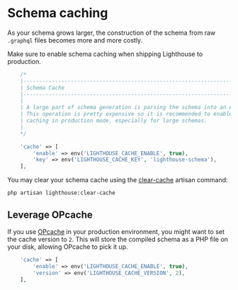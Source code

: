 # Schema caching

As your schema grows larger, the construction of the schema from raw `.graphql` files
becomes more and more costly.

Make sure to enable schema caching when shipping Lighthouse to production.

```php
    /*
    |--------------------------------------------------------------------------
    | Schema Cache
    |--------------------------------------------------------------------------
    |
    | A large part of schema generation is parsing the schema into an AST.
    | This operation is pretty expensive so it is recommended to enable
    | caching in production mode, especially for large schemas.
    |
    */

    'cache' => [
        'enable' => env('LIGHTHOUSE_CACHE_ENABLE', true),
        'key' => env('LIGHTHOUSE_CACHE_KEY', 'lighthouse-schema'),
    ],
```

You may clear your schema cache using the [clear-cache](../api-reference/commands.md#clear-cache) artisan command:

    php artisan lighthouse:clear-cache

## Leverage OPcache

If you use [OPcache](https://www.php.net/manual/en/book.opcache.php) in your production environment, you might want to set the cache version to `2`.
This will store the compiled schema as a PHP file on your disk, allowing OPcache to pick it up.

```php
    'cache' => [
        'enable' => env('LIGHTHOUSE_CACHE_ENABLE', true),
        'version' => env('LIGHTHOUSE_CACHE_VERSION', 2),
    ],
```
